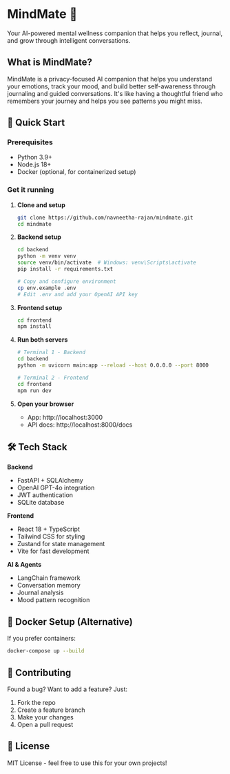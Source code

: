 # MindMate 🧠

Your AI-powered mental wellness companion that helps you reflect, journal, and grow through intelligent conversations.

## What is MindMate?

MindMate is a privacy-focused AI companion that helps you understand your emotions, track your mood, and build better self-awareness through journaling and guided conversations. It's like having a thoughtful friend who remembers your journey and helps you see patterns you might miss.

## 🚀 Quick Start

### Prerequisites
- Python 3.9+
- Node.js 18+
- Docker (optional, for containerized setup)

### Get it running

1. **Clone and setup**
   ```bash
   git clone https://github.com/navneetha-rajan/mindmate.git
   cd mindmate
   ```

2. **Backend setup**
   ```bash
   cd backend
   python -m venv venv
   source venv/bin/activate  # Windows: venv\Scripts\activate
   pip install -r requirements.txt
   
   # Copy and configure environment
   cp env.example .env
   # Edit .env and add your OpenAI API key
   ```

3. **Frontend setup**
   ```bash
   cd frontend
   npm install
   ```

4. **Run both servers**
   ```bash
   # Terminal 1 - Backend
   cd backend
   python -m uvicorn main:app --reload --host 0.0.0.0 --port 8000
   
   # Terminal 2 - Frontend
   cd frontend
   npm run dev
   ```

5. **Open your browser**
   - App: http://localhost:3000
   - API docs: http://localhost:8000/docs

## 🛠️ Tech Stack

**Backend**
- FastAPI + SQLAlchemy
- OpenAI GPT-4o integration
- JWT authentication
- SQLite database

**Frontend**
- React 18 + TypeScript
- Tailwind CSS for styling
- Zustand for state management
- Vite for fast development

**AI & Agents**
- LangChain framework
- Conversation memory
- Journal analysis
- Mood pattern recognition

## 🐳 Docker Setup (Alternative)

If you prefer containers:

```bash
docker-compose up --build
```

## 🤝 Contributing

Found a bug? Want to add a feature? Just:
1. Fork the repo
2. Create a feature branch
3. Make your changes
4. Open a pull request

## 📄 License

MIT License - feel free to use this for your own projects!
